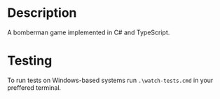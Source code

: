 # Description
A bomberman game implemented in C# and TypeScript.

# Testing
To run tests on Windows-based systems run `.\watch-tests.cmd` in your preffered terminal.
